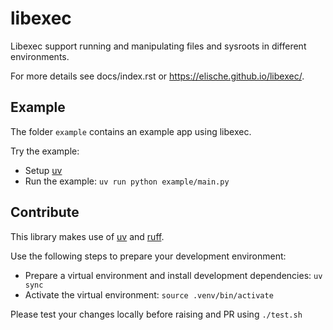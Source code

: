 # libexec

Libexec support running and manipulating files and sysroots in different environments.

For more details see docs/index.rst or https://elische.github.io/libexec/.

## Example

The folder `example` contains an example app using libexec.

Try the example:

- Setup [uv](https://github.com/astral-sh/uv)
- Run the example: `uv run python example/main.py`

## Contribute

This library makes use of [uv](https://github.com/astral-sh/uv) and [ruff](https://github.com/astral-sh/ruff).

Use the following steps to prepare your development environment:

- Prepare a virtual environment and install development dependencies: `uv sync`
- Activate the virtual environment: `source .venv/bin/activate`

Please test your changes locally before raising and PR using `./test.sh`
